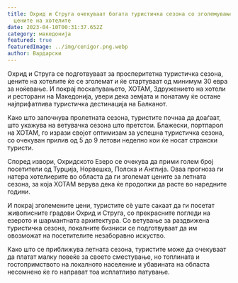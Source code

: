 ```yaml
---
title: Охрид и Струга очекуваат богата туристичка сезона со зголемување на
  цените на хотелите
date: 2023-04-10T00:31:37.652Z
category: македонија
featured: true
featuredImage: ../img/cenigor.png.webp
author: Вардарски
---
```


Охрид и Струга се подготвуваат за просперитетна туристичка сезона, цените на хотелите ќе се зголемат и ќе стартуваат од минимум 30 евра за ноќевање. И покрај поскапувањето, ХОТАМ, Здружението на хотели и ресторани на Македонија, увери дека земјата и понатаму ќе остане најприфатлива туристичка дестинација на Балканот.

Како што започнува пролетната сезона, туристите почнаа да доаѓаат, што укажува на ветувачка сезона што претстои. Блажески, портпарол на ХОТАМ, го изрази својот оптимизам за успешна туристичка сезона, со очекуван прилив од 5 до 9 летови неделно кои ќе носат странски туристи.

Според извори, Охридското Езеро се очекува да прими голем број посетители од Турција, Норвешка, Полска и Англија. Оваа прогноза ги натера хотелиерите во областа да ги зголемат цените за летната сезона, за која ХОТАМ верува дека ќе продолжи да расте во наредните години.

И покрај зголемените цени, туристите сè уште сакаат да ги посетат живописните градови Охрид и Струга, со прекрасните погледи на езерото и шармантната архитектура. Со ветување за раздвижена туристичка сезона, локалните бизниси се подготвуваат да им овозможат на посетителите незаборавно искуство.

Како што се приближува летната сезона, туристите може да очекуваат да платат малку повеќе за своето сместување, но топлината и гостопримството на локалното население и убавината на областа несомнено ќе го направат тоа исплатливо патување.
